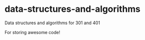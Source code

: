 # data-structures-and-algorithms
Data structures and algorithms for 301 and 401

For storing awesome code!